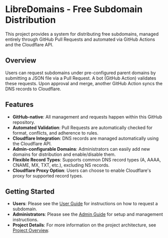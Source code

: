 # LibreDomains - Free Subdomain Distribution

This project provides a system for distributing free subdomains, managed entirely through GitHub Pull Requests and automated via GitHub Actions and the Cloudflare API.

## Overview

Users can request subdomains under pre-configured parent domains by submitting a JSON file via a Pull Request. A bot (GitHub Action) validates these requests. Upon approval and merge, another GitHub Action syncs the DNS records to Cloudflare.

## Features

-   **GitHub-native**: All management and requests happen within this GitHub repository.
-   **Automated Validation**: Pull Requests are automatically checked for format, conflicts, and adherence to rules.
-   **Cloudflare Integration**: DNS records are managed automatically using the Cloudflare API.
-   **Admin-configurable Domains**: Administrators can easily add new domains for distribution and enable/disable them.
-   **Flexible Record Types**: Supports common DNS record types (A, AAAA, CNAME, MX, TXT, etc.), excluding NS records.
-   **Cloudflare Proxy Option**: Users can choose to enable Cloudflare's proxy for supported record types.

## Getting Started

-   **Users**: Please see the [User Guide](./docs/USER_GUIDE.md) for instructions on how to request a subdomain.
-   **Administrators**: Please see the [Admin Guide](./docs/ADMIN_GUIDE.md) for setup and management instructions.
-   **Project Details**: For more information on the project architecture, see [Project Overview](./docs/README.md).

